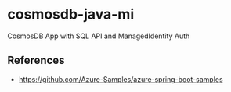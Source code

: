 # cosmosdb-java-mi
CosmosDB App with SQL API and ManagedIdentity Auth

## References
- https://github.com/Azure-Samples/azure-spring-boot-samples